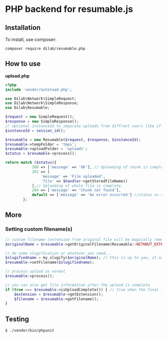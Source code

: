 # PHP backend for resumable.js

## Installation

To install, use composer:

``` composer require dilab/resumable.php ```


## How to use
**upload.php**

```php
<?php
include 'vendor/autoload.php';

use Dilab\Network\SimpleRequest;
use Dilab\Network\SimpleResponse;
use Dilab\Resumable;

$request = new SimpleRequest();
$response = new SimpleResponse();
// optional instanceId to separate uploads from diffrent users like if two users want to upload untitled.jpg there would be no conflict anymore
$instanceId = session_id();

$resumable = new Resumable($request, $response, $instanceId);
$resumable->tempFolder = 'tmps';
$resumable->uploadFolder = 'uploads';
$status = $resumable->process();

return match ($status){
            200 => ['message' => 'OK'], // Uploading of chunk is complete.
            201 => [
                'message' => 'File uploaded',
                'file' => $handler->getStoredFileName()
            ],// Uploading of whole file is complete.
            204 => ['message' => 'Chunk not found'],
            default => ['message' => 'An error occurred'] //status => 404
        };

```

## More ##
### Setting custom filename(s) ###

```php
// custom filename (extension from original file will be magically removed and re-appended)
$originalName = $resumable->getOriginalFilename(Resumable::WITHOUT_EXTENSION); // will gove you "original Name" instead of "original Name.png"

// do some slugification or whatever you need...
$slugifiedname = my_slugify($originalName); // this is up to you, it as ported out of the library.
$resumable->setFilename($slugifiedname);

// process upload as normal
$resumable->process();

// you can also get file information after the upload is complete
if (true === $resumable->isUploadComplete()) { // true when the final file has been uploaded and chunks reunited.
    $extension = $resumable->getExtension();
    $filename = $resumable->getFilename();
}
```

## Testing
```sh
$ ./vendor/bin/phpunit
```
